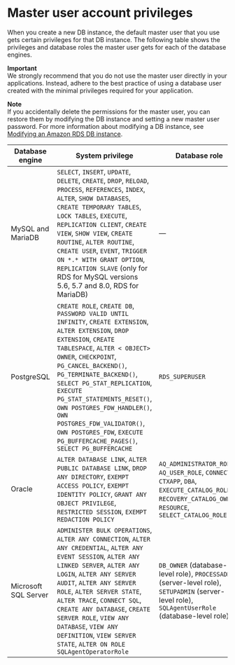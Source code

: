 # Master user account privileges<a name="UsingWithRDS.MasterAccounts"></a>

When you create a new DB instance, the default master user that you use gets certain privileges for that DB instance\. The following table shows the privileges and database roles the master user gets for each of the database engines\.

**Important**  
We strongly recommend that you do not use the master user directly in your applications\. Instead, adhere to the best practice of using a database user created with the minimal privileges required for your application\.

**Note**  
If you accidentally delete the permissions for the master user, you can restore them by modifying the DB instance and setting a new master user password\. For more information about modifying a DB instance, see [Modifying an Amazon RDS DB instance](Overview.DBInstance.Modifying.md)\.


| Database engine | System privilege | Database role | 
| --- | --- | --- | 
| MySQL and MariaDB | `SELECT`, `INSERT`, `UPDATE`, `DELETE`, `CREATE`, `DROP`, `RELOAD`, `PROCESS`, `REFERENCES`, `INDEX`, `ALTER`, `SHOW DATABASES`, `CREATE TEMPORARY TABLES`, `LOCK TABLES`, `EXECUTE`, `REPLICATION CLIENT`, `CREATE VIEW`, `SHOW VIEW`, `CREATE ROUTINE`, `ALTER ROUTINE`, `CREATE USER`, `EVENT`, `TRIGGER ON *.* WITH GRANT OPTION`, `REPLICATION SLAVE` \(only for RDS for MySQL versions 5\.6, 5\.7 and 8\.0, RDS for MariaDB\)  | — | 
| PostgreSQL | `CREATE ROLE`, `CREATE DB`, `PASSWORD VALID UNTIL INFINITY`, `CREATE EXTENSION`, `ALTER EXTENSION`, `DROP EXTENSION`, `CREATE TABLESPACE`, `ALTER < OBJECT> OWNER`, `CHECKPOINT`, `PG_CANCEL_BACKEND()`, `PG_TERMINATE_BACKEND()`, `SELECT PG_STAT_REPLICATION`, `EXECUTE PG_STAT_STATEMENTS_RESET()`, `OWN POSTGRES_FDW_HANDLER()`, `OWN POSTGRES_FDW_VALIDATOR()`, `OWN POSTGRES_FDW`, `EXECUTE PG_BUFFERCACHE_PAGES()`, `SELECT PG_BUFFERCACHE` | `RDS_SUPERUSER` | 
| Oracle | `ALTER DATABASE LINK`, `ALTER PUBLIC DATABASE LINK`, `DROP ANY DIRECTORY`, `EXEMPT ACCESS POLICY`, `EXEMPT IDENTITY POLICY`, `GRANT ANY OBJECT PRIVILEGE`, `RESTRICTED SESSION`, `EXEMPT REDACTION POLICY` | `AQ_ADMINISTRATOR_ROLE`, `AQ_USER_ROLE`, `CONNECT`, `CTXAPP`, `DBA`, `EXECUTE_CATALOG_ROLE`, `RECOVERY_CATALOG_OWNER`, `RESOURCE`, `SELECT_CATALOG_ROLE` | 
| Microsoft SQL Server | `ADMINISTER BULK OPERATIONS`, `ALTER ANY CONNECTION`, `ALTER ANY CREDENTIAL`, `ALTER ANY EVENT SESSION`, `ALTER ANY LINKED SERVER`, `ALTER ANY LOGIN`, `ALTER ANY SERVER AUDIT`, `ALTER ANY SERVER ROLE`, `ALTER SERVER STATE`, `ALTER TRACE`, `CONNECT SQL`, `CREATE ANY DATABASE`, `CREATE SERVER ROLE`, `VIEW ANY DATABASE`, `VIEW ANY DEFINITION`, `VIEW SERVER STATE`, `ALTER ON ROLE SQLAgentOperatorRole` | `DB_OWNER` \(database\-level role\), `PROCESSADMIN` \(server\-level role\), `SETUPADMIN` \(server\-level role\), `SQLAgentUserRole` \(database\-level role\) | 